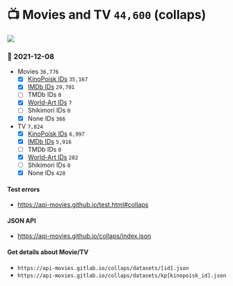 # :tv: Movies and TV `44,600` (collaps)

<a href="https://API-Movies.github.io"><img src="https://API-Movies.github.io/banner.png?cache"></a>

### :date: 2021-12-08
- Movies `36,776`
  - [x] <a href="https://API-Movies.github.io/collaps/movie_kinopoisk_ids.json">KinoPoisk IDs</a> `35,167`
  - [x] <a href="https://API-Movies.github.io/collaps/movie_imdb_ids.json">IMDb IDs</a> `29,701`
  - [ ] TMDb IDs `0`
  - [x] <a href="https://API-Movies.github.io/collaps/movie_world_art_ids.json">World-Art IDs</a> `7`
  - [ ] Shikimori IDs `0`
  - [x] None IDs `366`
- TV `7,824`
  - [x] <a href="https://API-Movies.github.io/collaps/tv_kinopoisk_ids.json">KinoPoisk IDs</a> `6,997`
  - [x] <a href="https://API-Movies.github.io/collaps/tv_imdb_ids.json">IMDb IDs</a> `5,916`
  - [ ] TMDb IDs `0`
  - [x] <a href="https://API-Movies.github.io/collaps/tv_world_art_ids.json">World-Art IDs</a> `282`
  - [ ] Shikimori IDs `0`
  - [x] None IDs `428`
#### Test errors
- <a href='https://api-movies.github.io/test.html#collaps'>https://api-movies.github.io/test.html#collaps</a>
#### JSON API
- <a href='https://api-movies.github.io/collaps/index.json'>https://api-movies.github.io/collaps/index.json</a>
#### Get details about Movie/TV
- `https://api-movies.gitlab.io/collaps/datasets/[id].json`
- `https://api-movies.gitlab.io/collaps/datasets/kp[kinopoisk_id].json`
